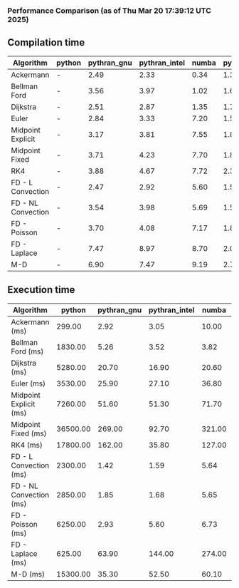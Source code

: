 ### Performance Comparison (as of Thu Mar 20 17:39:12 UTC 2025)
## Compilation time
Algorithm                 | python                    | pythran_gnu               | pythran_intel             | numba                     | pyccel_fortran_gnu        | pyccel_c_gnu              | pyccel_fortran_intel      | pyccel_c_intel           
------------------------- | ------------------------- | ------------------------- | ------------------------- | ------------------------- | ------------------------- | ------------------------- | ------------------------- | -------------------------
Ackermann                 | -                         | 2.49                      | 2.33                      | 0.34                      | 1.39                      | 1.43                      | 1.50                      | 1.50                     
Bellman Ford              | -                         | 3.56                      | 3.97                      | 1.02                      | 1.62                      | 1.74                      | 1.73                      | 1.80                     
Dijkstra                  | -                         | 2.51                      | 2.87                      | 1.35                      | 1.72                      | 1.82                      | 1.88                      | 2.03                     
Euler                     | -                         | 2.84                      | 3.33                      | 7.20                      | 1.58                      | 1.68                      | 1.71                      | 1.84                     
Midpoint Explicit         | -                         | 3.17                      | 3.81                      | 7.55                      | 1.83                      | 1.95                      | 1.95                      | 2.08                     
Midpoint Fixed            | -                         | 3.71                      | 4.23                      | 7.70                      | 1.89                      | 2.03                      | 2.01                      | 2.11                     
RK4                       | -                         | 3.88                      | 4.67                      | 7.72                      | 2.32                      | 2.42                      | 2.46                      | 2.50                     
FD - L Convection         | -                         | 2.47                      | 2.92                      | 5.60                      | 1.55                      | 1.64                      | 1.74                      | 1.76                     
FD - NL Convection        | -                         | 3.54                      | 3.98                      | 5.69                      | 1.55                      | 1.65                      | 1.71                      | 1.76                     
FD - Poisson              | -                         | 3.70                      | 4.08                      | 7.17                      | 1.83                      | 1.77                      | 3.18                      | 1.91                     
FD - Laplace              | -                         | 7.47                      | 8.97                      | 8.70                      | 2.00                      | 2.05                      | 2.22                      | 2.09                     
M-D                       | -                         | 6.90                      | 7.47                      | 9.19                      | 2.73                      | 2.52                      | 2.91                      | 2.90                     

## Execution time
Algorithm                 | python                    | pythran_gnu               | pythran_intel             | numba                     | pyccel_fortran_gnu        | pyccel_c_gnu              | pyccel_fortran_intel      | pyccel_c_intel           
------------------------- | ------------------------- | ------------------------- | ------------------------- | ------------------------- | ------------------------- | ------------------------- | ------------------------- | -------------------------
Ackermann (ms)            | 299.00                    | 2.92                      | 3.05                      | 10.00                     | 1.33                      | 1.33                      | 8.53                      | 4.80                     
Bellman Ford (ms)         | 1830.00                   | 5.26                      | 3.52                      | 3.82                      | 3.23                      | 3.93                      | 4.45                      | 6.75                     
Dijkstra (ms)             | 5280.00                   | 20.70                     | 16.90                     | 20.60                     | 19.10                     | 67.80                     | 24.50                     | 54.80                    
Euler (ms)                | 3530.00                   | 25.90                     | 27.10                     | 36.80                     | 11.90                     | 27.90                     | 16.30                     | 23.70                    
Midpoint Explicit (ms)    | 7260.00                   | 51.60                     | 51.30                     | 71.70                     | 19.40                     | 45.00                     | 16.10                     | 41.40                    
Midpoint Fixed (ms)       | 36500.00                  | 269.00                    | 92.70                     | 321.00                    | 72.90                     | 191.00                    | 64.80                     | 174.00                   
RK4 (ms)                  | 17800.00                  | 162.00                    | 35.80                     | 127.00                    | 33.00                     | 95.20                     | 29.90                     | 80.60                    
FD - L Convection (ms)    | 2300.00                   | 1.42                      | 1.59                      | 5.64                      | 1.77                      | 7.53                      | 1.29                      | 3.52                     
FD - NL Convection (ms)   | 2850.00                   | 1.85                      | 1.68                      | 5.65                      | 1.74                      | 6.81                      | 1.51                      | 3.01                     
FD - Poisson (ms)         | 6250.00                   | 2.93                      | 5.60                      | 6.73                      | 2.62                      | 15.80                     | 2.59                      | 12.40                    
FD - Laplace (ms)         | 625.00                    | 63.90                     | 144.00                    | 274.00                    | 60.70                     | 480.00                    | 59.30                     | 283.00                   
M-D (ms)                  | 15300.00                  | 35.30                     | 52.50                     | 60.10                     | 62.20                     | 114.00                    | 89.90                     | 69.30                    
